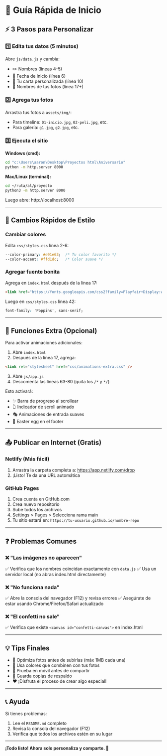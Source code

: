 # 🚀 Guía Rápida de Inicio

## ⚡ 3 Pasos para Personalizar

### 1️⃣ Edita tus datos (5 minutos)

Abre `js/data.js` y cambia:
- ✏️ Nombres (líneas 4-5)
- 📅 Fecha de inicio (línea 6)
- 💌 Tu carta personalizada (línea 10)
- 📸 Nombres de tus fotos (línea 17+)

### 2️⃣ Agrega tus fotos

Arrastra tus fotos a `assets/img/`:
- Para timeline: `01-inicio.jpg`, `02-peli.jpg`, etc.
- Para galería: `g1.jpg`, `g2.jpg`, etc.

### 3️⃣ Ejecuta el sitio

**Windows (cmd):**
```bash
cd "c:\Users\aaron\Desktop\Proyectos html\Aniversario"
python -m http.server 8000
```

**Mac/Linux (terminal):**
```bash
cd ~/ruta/al/proyecto
python3 -m http.server 8000
```

Luego abre: http://localhost:8000

---

## 🎨 Cambios Rápidos de Estilo

### Cambiar colores
Edita `css/styles.css` línea 2-6:
```css
--color-primary: #e91e63;  /* Tu color favorito */
--color-accent: #ffd1dc;   /* Color suave */
```

### Agregar fuente bonita
Agrega en `index.html` después de la línea 17:
```html
<link href="https://fonts.googleapis.com/css2?family=Playfair+Display:wght@700&family=Poppins:wght@300;400;600&display=swap" rel="stylesheet">
```

Luego en `css/styles.css` línea 42:
```css
font-family: 'Poppins', sans-serif;
```

---

## 🌟 Funciones Extra (Opcional)

Para activar animaciones adicionales:

1. Abre `index.html`
2. Después de la línea 17, agrega:
```html
<link rel="stylesheet" href="css/animations-extra.css" />
```

3. Abre `js/app.js`
4. Descomenta las líneas 63-80 (quita los `/*` y `*/`)

Esto activará:
- ✨ Barra de progreso al scrollear
- 👆 Indicador de scroll animado
- 🎭 Animaciones de entrada suaves
- 🎉 Easter egg en el footer

---

## 📤 Publicar en Internet (Gratis)

### Netlify (Más fácil)
1. Arrastra la carpeta completa a: https://app.netlify.com/drop
2. ¡Listo! Te da una URL automática

### GitHub Pages
1. Crea cuenta en GitHub.com
2. Crea nuevo repositorio
3. Sube todos los archivos
4. Settings > Pages > Selecciona rama main
5. Tu sitio estará en: `https://tu-usuario.github.io/nombre-repo`

---

## ❓ Problemas Comunes

### ❌ "Las imágenes no aparecen"
✅ Verifica que los nombres coincidan exactamente con `data.js`
✅ Usa un servidor local (no abras index.html directamente)

### ❌ "No funciona nada"
✅ Abre la consola del navegador (F12) y revisa errores
✅ Asegúrate de estar usando Chrome/Firefox/Safari actualizado

### ❌ "El confetti no sale"
✅ Verifica que existe `<canvas id="confetti-canvas">` en index.html

---

## 💡 Tips Finales

- 📸 Optimiza fotos antes de subirlas (máx 1MB cada una)
- 🎨 Usa colores que combinen con tus fotos
- 📱 Prueba en móvil antes de compartir
- 💾 Guarda copias de respaldo
- ❤️ ¡Disfruta el proceso de crear algo especial!

---

## 📞 Ayuda

Si tienes problemas:
1. Lee el `README.md` completo
2. Revisa la consola del navegador (F12)
3. Verifica que todos los archivos estén en su lugar

---

**¡Todo listo! Ahora solo personaliza y comparte. 💝**

